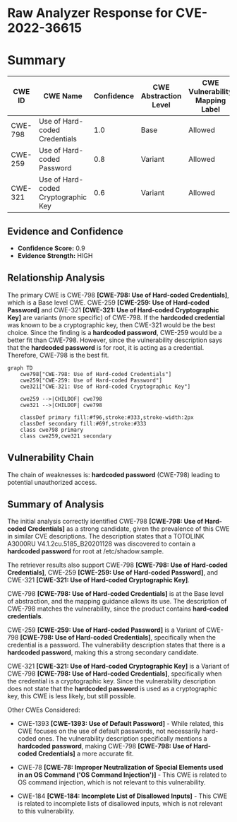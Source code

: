# Raw Analyzer Response for CVE-2022-36615

# Summary
| CWE ID | CWE Name | Confidence | CWE Abstraction Level | CWE Vulnerability Mapping Label | CWE-Vulnerability Mapping Notes |
|---|---|---|---|---|---|
| CWE-798 | Use of Hard-coded Credentials | 1.0 | Base | Allowed | Primary CWE |
| CWE-259 | Use of Hard-coded Password | 0.8 | Variant | Allowed | Secondary Candidate |
| CWE-321 | Use of Hard-coded Cryptographic Key | 0.6 | Variant | Allowed | Secondary Candidate |

## Evidence and Confidence

*   **Confidence Score:** 0.9
*   **Evidence Strength:** HIGH

## Relationship Analysis
The primary CWE is CWE-798 **[CWE-798: Use of Hard-coded Credentials]**, which is a Base level CWE. CWE-259 **[CWE-259: Use of Hard-coded Password]** and CWE-321 **[CWE-321: Use of Hard-coded Cryptographic Key]** are variants (more specific) of CWE-798. If the **hardcoded credential** was known to be a cryptographic key, then CWE-321 would be the best choice. Since the finding is a **hardcoded password**, CWE-259 would be a better fit than CWE-798. However, since the vulnerability description says that the **hardcoded password** is for root, it is acting as a credential. Therefore, CWE-798 is the best fit.

```mermaid
graph TD
    cwe798["CWE-798: Use of Hard-coded Credentials"]
    cwe259["CWE-259: Use of Hard-coded Password"]
    cwe321["CWE-321: Use of Hard-coded Cryptographic Key"]
    
    cwe259 -->|CHILDOF| cwe798
    cwe321 -->|CHILDOF| cwe798
    
    classDef primary fill:#f96,stroke:#333,stroke-width:2px
    classDef secondary fill:#69f,stroke:#333
    class cwe798 primary
    class cwe259,cwe321 secondary
```

## Vulnerability Chain
The chain of weaknesses is: **hardcoded password** (CWE-798) leading to potential unauthorized access.

## Summary of Analysis
The initial analysis correctly identified CWE-798 **[CWE-798: Use of Hard-coded Credentials]** as a strong candidate, given the prevalence of this CWE in similar CVE descriptions. The description states that a TOTOLINK A3000RU V4.1.2cu.5185_B20201128 was discovered to contain a **hardcoded password** for root at /etc/shadow.sample.

The retriever results also support CWE-798 **[CWE-798: Use of Hard-coded Credentials]**, CWE-259 **[CWE-259: Use of Hard-coded Password]**, and CWE-321 **[CWE-321: Use of Hard-coded Cryptographic Key]**.

CWE-798 **[CWE-798: Use of Hard-coded Credentials]** is at the Base level of abstraction, and the mapping guidance allows its use. The description of CWE-798 matches the vulnerability, since the product contains **hard-coded credentials**.

CWE-259 **[CWE-259: Use of Hard-coded Password]** is a Variant of CWE-798 **[CWE-798: Use of Hard-coded Credentials]**, specifically when the credential is a password. The vulnerability description states that there is a **hardcoded password**, making this a strong secondary candidate.

CWE-321 **[CWE-321: Use of Hard-coded Cryptographic Key]** is a Variant of CWE-798 **[CWE-798: Use of Hard-coded Credentials]**, specifically when the credential is a cryptographic key. Since the vulnerability description does not state that the **hardcoded password** is used as a cryptographic key, this CWE is less likely, but still possible.

Other CWEs Considered:

*   CWE-1393 **[CWE-1393: Use of Default Password]** - While related, this CWE focuses on the use of default passwords, not necessarily hard-coded ones. The vulnerability description specifically mentions a **hardcoded password**, making CWE-798 **[CWE-798: Use of Hard-coded Credentials]** a more accurate fit.

*   CWE-78 **[CWE-78: Improper Neutralization of Special Elements used in an OS Command ('OS Command Injection')]** - This CWE is related to OS command injection, which is not relevant to this vulnerability.

*   CWE-184 **[CWE-184: Incomplete List of Disallowed Inputs]** - This CWE is related to incomplete lists of disallowed inputs, which is not relevant to this vulnerability.